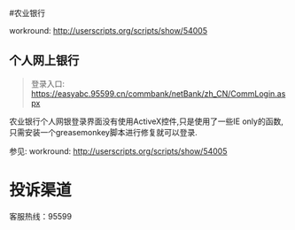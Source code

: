 #农业银行

workround: http://userscripts.org/scripts/show/54005

## 个人网上银行 ##

> 登录入口: https://easyabc.95599.cn/commbank/netBank/zh_CN/CommLogin.aspx

农业银行个人网银登录界面没有使用ActiveX控件,只是使用了一些IE only的函数,
只需安装一个greasemonkey脚本进行修复就可以登录.

参见:
workround: http://userscripts.org/scripts/show/54005


# 投诉渠道 #

客服热线：95599